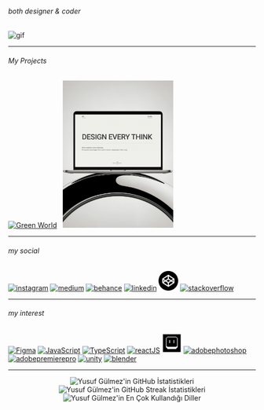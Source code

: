 ###### both designer & coder
<img src='https://cdn.dribbble.com/users/1059583/screenshots/4171367/media/5c8264a20b247115b68e6c2f4c97d5e6.gif' alt='gif' height='200'>

---
###### My Projects
[<img src="https://mir-s3-cdn-cf.behance.net/project_modules/fs_webp/9aa126229631387.68e57c6e5c355.jpg" alt="Green World" height="300"/>](https://github.com/yusufgulmezz/GreenWorld)
&nbsp; [<img src="https://raw.githubusercontent.com/yusufgulmezz/yusufgulmezz/refs/heads/main/DET_Portfolio.jpg" alt="Portfolio" height="300"/>](https://github.com/yusufgulmezz/portfolio)

---
###### my social
[<img src='https://www.nicepng.com/png/detail/1-13041_logo-instagram-with-white-circle-background-png-new.png' alt='instagram' height='40'>](https://www.instagram.com/yusuf.gulmz) [<img src='https://images.icon-icons.com/3041/PNG/512/medium_logo_icon_189223.png' alt='medium' height='40'>](https://yusufgulmezz.medium.com/) [<img src='https://encrypted-tbn0.gstatic.com/images?q=tbn:ANd9GcT8HKD0IOaas37ao04SLk3Uqw3nHbDujCUhf6klMeKmqK8BCTTaR2Ld8oRry_0LTRSINS8&usqp=CAU' alt='behance' height='40'>](https://www.behance.net/designeverythink)  [<img src='https://www.clipartmax.com/png/middle/304-3041379_linkedin-with-circle-comments-transparent-background-website-icon.png' alt='linkedin' height='40'>](https://www.linkedin.com/in/yusufglmz/)  [<img src='https://raw.githubusercontent.com/Developrimbor/developrimbor/ce1c9866321ea4d9141ea182fc62d436c330cf79/codepen.jpg' alt='codepen' height='40'>](https://codepen.io/developrimbor)  [<img src='https://encrypted-tbn0.gstatic.com/images?q=tbn:ANd9GcRC94ZonX3gJoKrvOmZynNWQhq6Wask4tujtuUc04plT8-UTEKJDZ4163Hz-3vltLonV9U&usqp=CAU' alt='stackoverflow' height='40'>](https://stackoverflow.com/users/17153994)   

---
###### my interest
[<img src='https://ih1.redbubble.net/image.4053581522.4386/raf,360x360,075,t,fafafa:ca443f4786.jpg' alt='Figma' height='40'>](https://www.figma.com/)  [<img src='https://encrypted-tbn0.gstatic.com/images?q=tbn:ANd9GcSi_8i8Qb7Z9bObUXTn2Ra3O6JUuhgpV0s1fQ&s' alt='JavaScript' height='40'>](https://www.javascript.com/)  [<img src='https://encrypted-tbn0.gstatic.com/images?q=tbn:ANd9GcQqlwlM4ntAKd7-uXZ-L71L8fkHpnVmRnVbXw&s' alt='TypeScript' height='40'>](https://www.typescriptlang.org/)  [<img src='https://cdn.freebiesupply.com/logos/large/2x/react-1-logo-black-and-white.png' alt='reactJS' height='40'>](https://react.dev/)  [<img src='https://raw.githubusercontent.com/Developrimbor/developrimbor/main/LogoSS.png' alt='aseprite' height='40'>](https://www.aseprite.org/)  [<img src='https://cdn.freebiesupply.com/logos/large/2x/adobe-photoshop-cs6-logo-black-and-white.png' alt='adobephotoshop' height='40'>](https://www.adobe.com/tr/products/photoshop.html)  [<img src='https://cdn.freebiesupply.com/logos/large/2x/premiere-cc-logo-black-and-white.png' alt='adobepremierepro' height='40'>](https://www.adobe.com/tr/products/premiere.html)  [<img src='https://ih1.redbubble.net/image.786468378.5783/pp,840x830-pad,1000x1000,f8f8f8.jpg' alt='unity' height='40'>](https://unity.com/)  [<img src='https://encrypted-tbn0.gstatic.com/images?q=tbn:ANd9GcRseQp0JrDBP6bRHgcH5C6fmvJkJUdwTAFxPxNLZExMC2akXjjzvU3HaqGsE6f8VtRutPE&usqp=CAU' alt='blender' height='40'>](https://www.blender.org//)

---

<p align="center">
  <img src="https://github-readme-stats.vercel.app/api?username=yusufgulmezz&theme=tokyonight&hide_border=false&include_all_commits=true&count_private=true&show_icons=true" width="375" alt="Yusuf Gülmez'in GitHub İstatistikleri"/>
  <img src="https://nirzak-streak-stats.vercel.app/?user=yusufgulmezz&theme=tokyonight&hide_border=false" width="395" alt="Yusuf Gülmez'in GitHub Streak İstatistikleri"/>
  <img src="https://github-readme-stats.vercel.app/api/top-langs/?username=yusufgulmezz&theme=tokyonight&hide_border=false&include_all_commits=true&count_private=true&layout=compact" width="300" alt="Yusuf Gülmez'in En Çok Kullandığı Diller"/>
</p>
